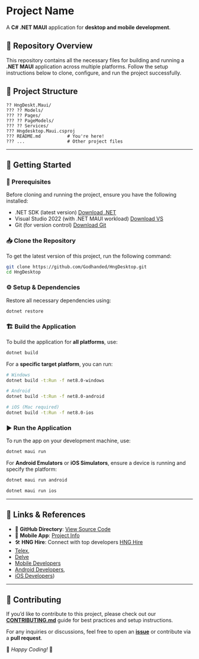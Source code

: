 ﻿# Project Name

A **C# .NET MAUI** application for **desktop and mobile development**.

## 📌 Repository Overview
This repository contains all the necessary files for building and running a **.NET MAUI** application across multiple platforms. Follow the setup instructions below to clone, configure, and run the project successfully.

## 📂 Project Structure
```
?? HngDeskt.Maui/
??? ?? Models/
??? ?? Pages/
??? ?? PageModels/
??? ?? Services/
??? Hngdesktop.Maui.csproj
??? README.md          # You're here!
??? ...                # Other project files
```

---

## 🚀 Getting Started
### 🔹 Prerequisites
Before cloning and running the project, ensure you have the following installed:
- .NET SDK (latest version) [Download .NET](https://dotnet.microsoft.com/en-us/download/dotnet/)
- Visual Studio 2022 (with .NET MAUI workload) [Download VS](https://visualstudio.microsoft.com/)
- Git (for version control) [Download Git](https://git-scm.com/)

### 📥 Clone the Repository
To get the latest version of this project, run the following command:
```sh
git clone https://github.com/Godhanded/HngDesktop.git
cd HngDesktop
```

### ⚙️ Setup & Dependencies
Restore all necessary dependencies using:
```sh
dotnet restore
```

### 🏗️ Build the Application
To build the application for **all platforms**, use:
```sh
dotnet build
```
For a **specific target platform**, you can run:
```sh
# Windows
dotnet build -t:Run -f net8.0-windows

# Android
dotnet build -t:Run -f net8.0-android

# iOS (Mac required)
dotnet build -t:Run -f net8.0-ios
```

### ▶️ Run the Application
To run the app on your development machine, use:
```sh
dotnet maui run
```
For **Android Emulators** or **iOS Simulators**, ensure a device is running and specify the platform:
```sh
dotnet maui run android

dotnet maui run ios
```

---

## 🔗 Links & References
- 📂 **GitHub Directory**: [View Source Code](https://github.com/Godhanded/HngDesktop)
- 📱 **Mobile App**: [Project Info](https://hng.tech/hire)
- 🛠 **HNG Hire**: Connect with top developers [HNG Hire](https://hng.tech/hire)
- [Telex](https://delve.fun/), 
- [Delve](https://delve.fun/) 
- [Mobile Developers](http://hng.tech/hire/mobile-ui-ux-developers) 
- [Android Developers](http://hng.tech/hire/mobile-ui-ux-developers), 
- [iOS Developers](http://hng.tech/hire/mobile-ui-ux-developers))

---

## 🤝 Contributing
If you’d like to contribute to this project, please check out our **[CONTRIBUTING.md](./CONTRIBUTING.md)** guide for best practices and setup instructions.

For any inquiries or discussions, feel free to open an **[issue](https://github.com/Godhanded/HngDesktop/issues)** or contribute via a **pull request**.

🎉 *Happy Coding!* 🎉
